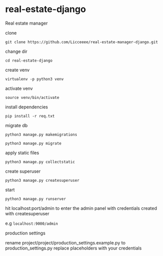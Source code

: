 # real-estate-django
Real estate manager

clone

```git clone https://github.com/Licceeee/real-estate-manager-django.git```

change dir

```cd real-estate-django```

create venv

```virtualenv -p python3 venv```

activate venv

```source venv/bin/activate```

install dependencies

```pip install -r req.txt```

migrate db

```python3 manage.py makemigrations```

```python3 manage.py migrate```


apply static files

```python3 manage.py collectstatic```

create superuser

```python3 manage.py createsuperuser```

start

```python3 manage.py runserver```

hit 
localhost:port/admin to enter the admin panel with credentials created 
with createsuperuser

e.g
```localhost:9000/admin```



production settings

rename project/project/production_settings.example.py to production_settings.py
replace placeholders with your credentials
